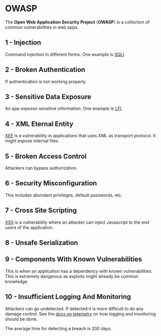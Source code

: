 # OWASP

The **Open Web Application Security Project** (**OWASP**) is a collection of
common vulnerabilities in web apps.

## 1 - Injection

Command injection in different forms. One example is
[SQLI](./vulnerabilities/sqli).

## 2 - Broken Authentication

If authentication is not working properly.

## 3 - Sensitive Data Exposure

An app exposes sensitive information. One example is
[LFI](./vulnerabilities/lfi).

## 4 - XML Eternal Entity

[XEE](./vulnerabilities/xxe) is a vulnerability in applications that uses XML as
transport protocol. It might expose internal files.

## 5 - Broken Access Control

Attackers can bypass authorization.

## 6 - Security Misconfiguration

This includes abundant privileges, default passwords, etc.

## 7 - Cross Site Scripting

[XSS](./vulnerabilities/xss) is a vulnerability where an attacker can inject
Javascript to the end users of the application.

## 8 - Unsafe Serialization

## 9 - Components With Known Vulnerabilities

This is when an application has a dependency with known vulnerabilities. This is
extremely dangerous as exploits might already be common knowledge.

## 10 - Insufficient Logging And Monitoring

Attackers can go undetected. If detected it is more difficult to do any damage
control. See the [docs on telemetry](../devops/monitoring/telemetry) on how
logging and monitoring should be done.

The average time for detecting a breach is 200 days.
